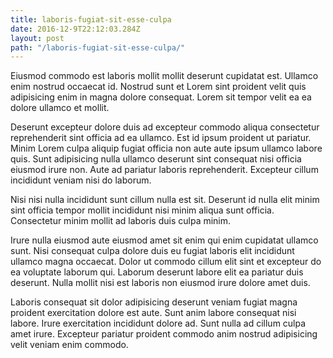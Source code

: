 ```yaml
---
title: laboris-fugiat-sit-esse-culpa
date: 2016-12-9T22:12:03.284Z
layout: post
path: "/laboris-fugiat-sit-esse-culpa/"
---
```


Eiusmod commodo est laboris mollit mollit deserunt cupidatat est. Ullamco enim nostrud occaecat id. Nostrud sunt et Lorem sint proident velit quis adipisicing enim in magna dolore consequat. Lorem sit tempor velit ea ea dolore ullamco et mollit.

Deserunt excepteur dolore duis ad excepteur commodo aliqua consectetur reprehenderit sint officia ad ea ullamco. Est id ipsum proident ut pariatur. Minim Lorem culpa aliquip fugiat officia non aute aute ipsum ullamco labore quis. Sunt adipisicing nulla ullamco deserunt sint consequat nisi officia eiusmod irure non. Aute ad pariatur laboris reprehenderit. Excepteur cillum incididunt veniam nisi do laborum.

Nisi nisi nulla incididunt sunt cillum nulla est sit. Deserunt id nulla elit minim sint officia tempor mollit incididunt nisi minim aliqua sunt officia. Consectetur minim mollit ad laboris duis culpa minim.

Irure nulla eiusmod aute eiusmod amet sit enim qui enim cupidatat ullamco sunt. Nisi consequat culpa dolore duis eu fugiat laboris elit incididunt ullamco magna occaecat. Dolor ut commodo cillum elit sint et excepteur do ea voluptate laborum qui. Laborum deserunt labore elit ea pariatur duis deserunt. Nulla mollit nisi est laboris non eiusmod irure dolore amet duis.

Laboris consequat sit dolor adipisicing deserunt veniam fugiat magna proident exercitation dolore est aute. Sunt anim labore consequat nisi labore. Irure exercitation incididunt dolore ad. Sunt nulla ad cillum culpa amet irure. Excepteur pariatur proident commodo anim nostrud adipisicing velit veniam enim commodo.